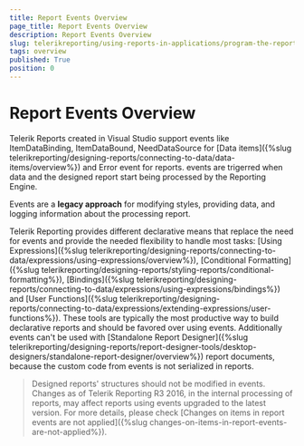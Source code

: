 ```yaml
---
title: Report Events Overview
page_title: Report Events Overview
description: Report Events Overview
slug: telerikreporting/using-reports-in-applications/program-the-report-definition/report-events/overview
tags: overview
published: True
position: 0
---
```


# Report Events Overview

Telerik Reports created in Visual Studio support events like ItemDataBinding, ItemDataBound, NeedDataSource for [Data items]({%slug telerikreporting/designing-reports/connecting-to-data/data-items/overview%}) and Error event for reports. events are trigerred when data and the designed report start being processed by the Reporting Engine. 

Events are a __legacy approach__ for modifying styles, providing data, and logging information about the processing report. 

Telerik Reporting provides different declarative means that replace the need for events and provide the needed flexibility to handle most tasks: [Using Expressions]({%slug telerikreporting/designing-reports/connecting-to-data/expressions/using-expressions/overview%}), [Conditional Formatting]({%slug telerikreporting/designing-reports/styling-reports/conditional-formatting%}), [Bindings]({%slug telerikreporting/designing-reports/connecting-to-data/expressions/using-expressions/bindings%}) and [User Functions]({%slug telerikreporting/designing-reports/connecting-to-data/expressions/extending-expressions/user-functions%}). These tools are typically the most productive way to build declarative reports and should be favored over using events. Additionally events can't be used with [Standalone Report Designer]({%slug telerikreporting/designing-reports/report-designer-tools/desktop-designers/standalone-report-designer/overview%}) report documents, because the custom code from events is not serialized in reports. 

> Designed reports' structures should not be modified in events. Changes as of Telerik Reporting R3 2016, in the internal processing of reports, may affect reports using events upgraded to the latest version. For more details, please check [Changes on items in report events are not applied]({%slug changes-on-items-in-report-events-are-not-applied%}).
